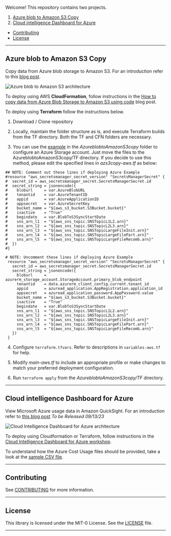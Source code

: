 Welcome! This repository contains two projects.

1. [Azure blob to Amazon S3 Copy](#azure-blob-to-amazon-s3-copy)
2. [Cloud intelligence Dashboard for Azure](#cloud-intelligence-dashboard-for-azure)
- [Contributing](#contributing)
- [License](#license)

---

## Azure blob to Amazon S3 Copy

Copy data from Azure blob storage to Amazon S3. For an introduction refer to this [blog post](https://aws-blogs-prod.amazon.com/modernizing-with-aws/azure-blob-to-amazon-s3/).

![Azure blob to Amazon S3 architecture](https://static.us-east-1.prod.workshops.aws/public/ad089616-77dc-4543-8ae6-786b852455d2/static/images/azs3copy-midlevel-grey.png)

To deploy using AWS **CloudFormation**, follow instructions in the [How to copy data from Azure Blob Storage to Amazon S3 using code](https://aws-blogs-prod.amazon.com/modernizing-with-aws/azure-blob-to-amazon-s3/) blog post.

To deploy using **Terraform** follow the instructions below.

1. Download / Clone repository

2. Locally, maintain the folder structure as is, and execute Terraform builds from the TF directory. Both the TF and CFN folders are necessary.

3. You can use the [example](https://github.com/aws-samples/aws-data-pipelines-for-azure-storage/tree/main/AzureblobtoAmazonS3copy/TF/AzureExample) in the *AzureblobtoAmazonS3copy* folder to configure an Azure Storage account. Just move the files to the AzureblobtoAmazonS3copy/TF directory. If you decide to use this method, please edit the specified lines in *azs3copy-aws.tf* as below:

```
## NOTE: Comment out these lines if deploying Azure Example
#resource "aws_secretsmanager_secret_version" "SecretsManagerSecret" {
#  secret_id = aws_secretsmanager_secret.SecretsManagerSecret.id
#  secret_string = jsonencode({
#    bloburl     = var.AzureBlobURL 
#    tenantid    = var.AzureTenantID
#    appid       = var.AzureApplicationID
#    appsecret   = var.AzureSecretKey
#    bucket_name = "${aws_s3_bucket.S3Bucket.bucket}"
#    isactive    = "True"
#    begindate   = var.BlobToS3SyncStartDate
#    sns_arn_l1  = "${aws_sns_topic.SNSTopicL1L2.arn}"
#    sns_arn_l2  = "${aws_sns_topic.SNSTopicL2L3.arn}"
#    sns_arn_l3  = "${aws_sns_topic.SNSTopicLargeFileInit.arn}"
#    sns_arn_l4  = "${aws_sns_topic.SNSTopicLargeFilePart.arn}"
#    sns_arn_l5  = "${aws_sns_topic.SNSTopicLargeFileRecomb.arn}"
#  })
#}

# NOTE: Uncomment these lines if deploying Azure Example
 resource "aws_secretsmanager_secret_version" "SecretsManagerSecret" {
   secret_id = aws_secretsmanager_secret.SecretsManagerSecret.id
   secret_string = jsonencode({
     bloburl     = azurerm_storage_account.StorageAccount.primary_blob_endpoint
     tenantid    = data.azurerm_client_config.current.tenant_id
     appid       = azuread_application.AppRegistration.application_id
     appsecret   = azuread_application_password.AppPassword.value
     bucket_name = "${aws_s3_bucket.S3Bucket.bucket}"
     isactive    = "True"
     begindate   = var.BlobToS3SyncStartDate
     sns_arn_l1  = "${aws_sns_topic.SNSTopicL1L2.arn}"
     sns_arn_l2  = "${aws_sns_topic.SNSTopicL2L3.arn}"
     sns_arn_l3  = "${aws_sns_topic.SNSTopicLargeFileInit.arn}"
     sns_arn_l4  = "${aws_sns_topic.SNSTopicLargeFilePart.arn}"
     sns_arn_l5  = "${aws_sns_topic.SNSTopicLargeFileRecomb.arn}"
   })
 }
```

4. Configure `terraform.tfvars`. Refer to descriptions in `variables-aws.tf` for help.

5. Modify *main-aws.tf* to include an appropriate profile or make changes to match your preferred deployment configuration.

6. Run `terraform apply` from the *AzureblobtoAmazonS3copy/TF* directory. 

---

## Cloud intelligence Dashboard for Azure

View Microsoft Azure usage data in Amazon QuickSight. For an introduction refer to [this blog post](https://aws-blogs-prod.amazon.com/modernizing-with-aws/cloud-intelligence-dashboard-for-azure) *To be Released 09/13/23*

![Cloud Intelligence Dashboard for Azure architecture](https://static.us-east-1.prod.workshops.aws/public/ad089616-77dc-4543-8ae6-786b852455d2/static/images/cidazure-midlevel-grey.png)

To deploy using Cloudformation or Terraform, follow instructions in the [Cloud Intelligence Dashboard for Azure workshop](https://catalog.workshops.aws/cidforazure).

To understand how the Azure Cost Usage files should be provided, take a look at the [sample CSV file](https://github.com/aws-samples/aws-data-pipelines-for-azure-storage/blob/main/CloudIntelligenceDashboardforAzure/cid-azure-sample.csv).

---

## Contributing

See [CONTRIBUTING](CONTRIBUTING.md#security-issue-notifications) for more information.

---

## License

This library is licensed under the MIT-0 License. See the [LICENSE](https://github.com/aws-samples/aws-data-pipelines-for-azure-storage/blob/main/LICENSE) file.

---
